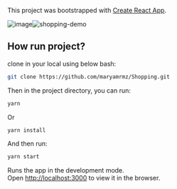 This project was bootstrapped with [Create React App](https://github.com/facebook/create-react-app).

![image](https://user-images.githubusercontent.com/46193126/156735403-7fc1a3fc-f7e8-40f6-9564-292bbdfe80bc.png)![shopping-demo](https://user-images.githubusercontent.com/46193126/156917830-42002de4-f369-4300-a801-fc7e288d9498.gif)


## How run project?

clone in your local using below bash:

```bash
git clone https://github.com/maryamrmz/Shopping.git
```

Then in the project directory, you can run:

```bash
yarn 
```
Or
```bash
yarn install
```

And then run:

```bash
yarn start
```

Runs the app in the development mode.<br />
Open [http://localhost:3000](http://localhost:3000) to view it in the browser.

